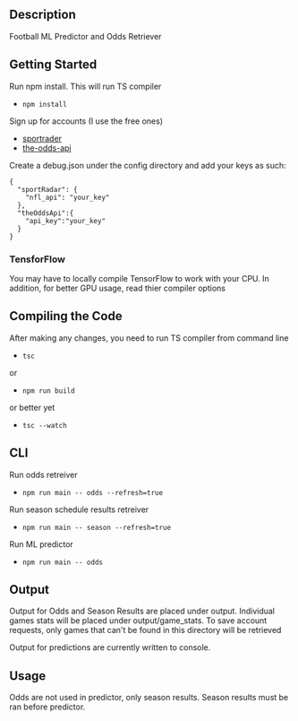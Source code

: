 ## Description
Football ML Predictor and Odds Retriever

## Getting Started
Run npm install. This will run TS compiler
* `npm install`

Sign up for accounts (I use the free ones)
* [sportrader](https://sportradar.us/)
* [the-odds-api](https://the-odds-api.com/)

Create a debug.json under the config directory and add your keys as such:
```
{
  "sportRadar": {
    "nfl_api": "your_key"
  },
  "theOddsApi":{
    "api_key":"your_key"
  }
}
```
### TensforFlow
You may have to locally compile TensorFlow to work with your CPU. In addition, for better GPU usage, read thier compiler options

## Compiling the Code
After making any changes, you need to run TS compiler from command line
* `tsc`

or

* `npm run build`

or better yet

* `tsc --watch`


## CLI
Run odds retreiver
* `npm run main -- odds --refresh=true`

Run season schedule results retreiver
* `npm run main -- season --refresh=true`

Run ML predictor
* `npm run main -- odds`

## Output
Output for Odds and Season Results are placed under output. Individual games stats will be placed under output/game_stats. To save account requests, only games that can't be found in this directory will be retrieved

Output for predictions are currently written to console. 

## Usage
Odds are not used in predictor, only season results. Season results must be ran before predictor.